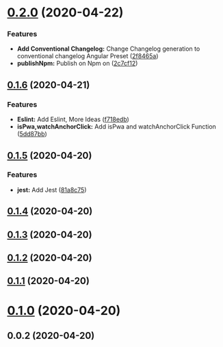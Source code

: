 

# [0.2.0](https://github.com/Donskelle/pwa-helpers/compare/v0.1.6...v0.2.0) (2020-04-22)


### Features

* **Add Conventional Changelog:** Change Changelog generation to conventional changelog Angular Preset ([2f8465a](https://github.com/Donskelle/pwa-helpers/commit/2f8465a060f11b2b362f1d5c2a7bf64adce0019c))
* **publishNpm:** Publish on Npm on ([2c7cf12](https://github.com/Donskelle/pwa-helpers/commit/2c7cf128b519883d7ded9295914c616fe17ff25a))



## [0.1.6](https://github.com/Donskelle/pwa-helpers/compare/v0.1.5...v0.1.6) (2020-04-21)


### Features

* **Eslint:** Add Eslint, More Ideas ([f718edb](https://github.com/Donskelle/pwa-helpers/commit/f718edb490a8ddebb1e90702c02358c04a01dc57))
* **isPwa,watchAnchorClick:** Add isPwa and watchAnchorClick Function ([5dd87bb](https://github.com/Donskelle/pwa-helpers/commit/5dd87bb5d11dc48dc481dc8db20b66320a04248b))



## [0.1.5](https://github.com/Donskelle/pwa-helpers/compare/v0.1.4...v0.1.5) (2020-04-20)


### Features

* **jest:** Add Jest ([81a8c75](https://github.com/Donskelle/pwa-helpers/commit/81a8c75c272f5de8be8882935307a2ee599aa787))



## [0.1.4](https://github.com/Donskelle/pwa-helpers/compare/v0.1.3...v0.1.4) (2020-04-20)



## [0.1.3](https://github.com/Donskelle/pwa-helpers/compare/v0.1.2...v0.1.3) (2020-04-20)



## [0.1.2](https://github.com/Donskelle/pwa-helpers/compare/v0.1.1...v0.1.2) (2020-04-20)



## [0.1.1](https://github.com/Donskelle/pwa-helpers/compare/v0.1.0...v0.1.1) (2020-04-20)



# [0.1.0](https://github.com/Donskelle/pwa-helpers/compare/v0.0.2...v0.1.0) (2020-04-20)



## 0.0.2 (2020-04-20)

